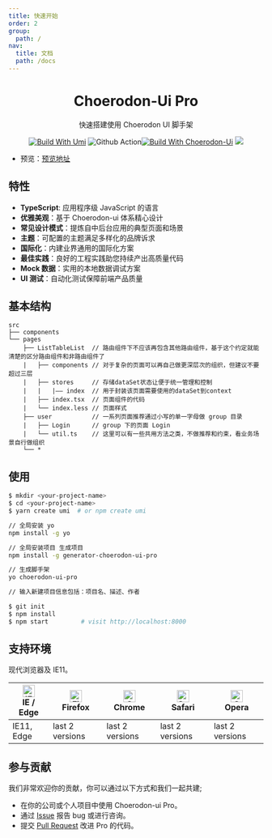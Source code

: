 ```yaml
---
title: 快速开始
order: 2
group:
  path: /
nav:
  title: 文档
  path: /docs
---
```


<h1 align="center">Choerodon-Ui Pro</h1>

<div align="center">

快速搭建使用 Choerodon UI 脚手架

[![Build With Umi](https://img.shields.io/badge/build%20with-umi-028fe4.svg?style=flat-square)](http://umijs.org/) ![Github Action](https://github.com/ant-design/ant-design-pro/workflows/Node%20CI/badge.svg)[![Build With Choerodon-Ui](https://img.imgdb.cn/item/6004f7ba3ffa7d37b3ec9c3d.jpg)](https://open-hand.gitee.io/choerodon-ui) ![](https://img.imgdb.cn/item/6004e6b03ffa7d37b3e49c8a.jpg)

</div>

- 预览：[预览地址](http://134.175.52.77:8000/)

## 特性

- **TypeScript**: 应用程序级 JavaScript 的语言
- **优雅美观**：基于 Choerodon-ui 体系精心设计
- **常见设计模式**：提炼自中后台应用的典型页面和场景
- **主题**：可配置的主题满足多样化的品牌诉求
- **国际化**：内建业界通用的国际化方案
- **最佳实践**：良好的工程实践助您持续产出高质量代码
- **Mock 数据**：实用的本地数据调试方案
- **UI 测试**：自动化测试保障前端产品质量

## 基本结构

```
src
├── components
└── pages
    ├── ListTableList  // 路由组件下不应该再包含其他路由组件，基于这个约定就能清楚的区分路由组件和非路由组件了
    |   ├── components // 对于复杂的页面可以再自己做更深层次的组织，但建议不要超过三层
    |   ├── stores     // 存储dataSet状态让便于统一管理和控制
    |   |   |—— index  // 用于封装该页面需要使用的dataSet到context
    |   ├── index.tsx  // 页面组件的代码
    |   └── index.less // 页面样式
    ├── user           // 一系列页面推荐通过小写的单一字母做 group 目录
    |   ├── Login      // group 下的页面 Login
    |   └── util.ts    // 这里可以有一些共用方法之类，不做推荐和约束，看业务场景自行做组织
    └── *
```

## 使用

```bash
$ mkdir <your-project-name>
$ cd <your-project-name>
$ yarn create umi  # or npm create umi

// 全局安装 yo
npm install -g yo

// 全局安装项目 生成项目
npm install -g generator-choerodon-ui-pro

// 生成脚手架
yo choerodon-ui-pro

// 输入新建项目信息包括：项目名、描述、作者

$ git init
$ npm install
$ npm start         # visit http://localhost:8000
```

## 支持环境

现代浏览器及 IE11。

| [<img src="https://raw.githubusercontent.com/alrra/browser-logos/master/src/edge/edge_48x48.png" alt="IE / Edge" width="24px" height="24px" />](http://godban.github.io/browsers-support-badges/)</br>IE / Edge | [<img src="https://raw.githubusercontent.com/alrra/browser-logos/master/src/firefox/firefox_48x48.png" alt="Firefox" width="24px" height="24px" />](http://godban.github.io/browsers-support-badges/)</br>Firefox | [<img src="https://raw.githubusercontent.com/alrra/browser-logos/master/src/chrome/chrome_48x48.png" alt="Chrome" width="24px" height="24px" />](http://godban.github.io/browsers-support-badges/)</br>Chrome | [<img src="https://raw.githubusercontent.com/alrra/browser-logos/master/src/safari/safari_48x48.png" alt="Safari" width="24px" height="24px" />](http://godban.github.io/browsers-support-badges/)</br>Safari | [<img src="https://raw.githubusercontent.com/alrra/browser-logos/master/src/opera/opera_48x48.png" alt="Opera" width="24px" height="24px" />](http://godban.github.io/browsers-support-badges/)</br>Opera |
| --- | --- | --- | --- | --- |
| IE11, Edge | last 2 versions | last 2 versions | last 2 versions | last 2 versions |

## 参与贡献

我们非常欢迎你的贡献，你可以通过以下方式和我们一起共建;

- 在你的公司或个人项目中使用 Choerodon-ui Pro。
- 通过 [Issue](https://github.com/sunchir/choerodon-ui-pro/issues) 报告 bug 或进行咨询。
- 提交 [Pull Request](https://github.com/sunchir/choerodon-ui-pro/pulls) 改进 Pro 的代码。
